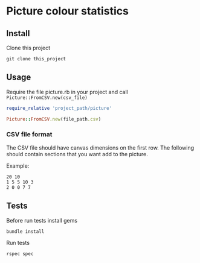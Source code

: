# Picture colour statistics

## Install
Clone this project

`git clone this_project`

## Usage
Require the file picture.rb in your project and call `Picture::FromCSV.new(csv_file)`

```ruby
require_relative 'project_path/picture'

Picture::FromCSV.new(file_path.csv)
```

### CSV file format

The CSV file should have canvas dimensions on the first row. The following should contain sections that you want add to the picture.

Example:

```
20 10
1 5 5 10 3
2 0 0 7 7
```

## Tests
Before run tests install gems

`bundle install`

Run tests

`rspec spec`
